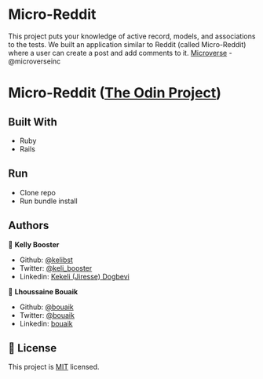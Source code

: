 # Micro-Reddit

This project puts your knowledge of active record, models, and associations to the tests. We built an application similar to Reddit (called Micro-Reddit) where a user can create a post and add comments to it. [Microverse](https:www.microverse.org/) - @microverseinc

# Micro-Reddit ([The Odin Project](https://www.theodinproject.com/courses/ruby-on-rails/lessons/building-with-active-record-ruby-on-rails))



## Built With

- Ruby 
- Rails

## Run
- Clone repo
- Run bundle install 

## Authors

👤 **Kelly Booster**

- Github: [@kelibst](https://github.com/kelibst)
- Twitter: [@keli_booster](https://twitter.com/keli_booster)
- Linkedin: [Kekeli (Jiresse) Dogbevi
](https://www.linkedin.com/in/kekeli-dogbevi-958272108/)

👤 **Lhoussaine Bouaik**
- Github: [@bouaik](https://github.com/bouaik)
- Twitter: [@bouaik](https://twitter.com/LhoussaineBoua1 )
- Linkedin: [bouaik](https://www.linkedin.com/in/lhoussaine-bouaik-06858419a/)



## 📝 License

This project is [MIT](https://opensource.org/licenses/MIT) licensed.


